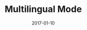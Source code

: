 ---
title: Multilingual Mode
linktitle:
description:
date: 2017-01-10
publishdate: 2017-01-10
lastmod: 2017-01-10
categories: [content management]
tags: [multilingual,i18n]
weight: 120
draft: false
slug:
aliases: [/content/multilingual/]
toc: true
needsreview: true
notesforauthors:
---